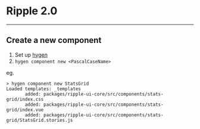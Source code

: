 # Ripple 2.0

---

## Create a new component

1. Set up [hygen](https://www.hygen.io/docs/quick-start/)
2. `hygen component new <PascalCaseName>`

eg.

```
> hygen component new StatsGrid
Loaded templates: _templates
       added: packages/ripple-ui-core/src/components/stats-grid/index.css
       added: packages/ripple-ui-core/src/components/stats-grid/index.vue
       added: packages/ripple-ui-core/src/components/stats-grid/StatsGrid.stories.js
```
